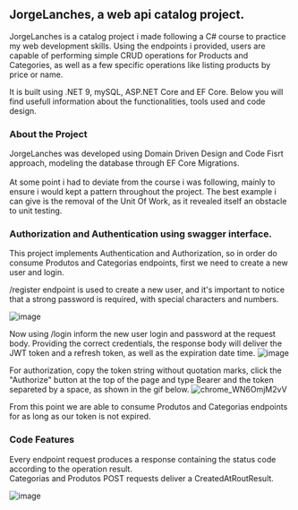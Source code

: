 <h2>JorgeLanches, a web api catalog project.</h2>

JorgeLanches is a catalog project i made following a C# course to practice my web development skills. Using the endpoints i provided, users are capable of performing simple CRUD operations for Products and Categories,
as well as a few specific operations like listing products by price or name.

It is built using .NET 9, mySQL, ASP.NET Core and EF Core. Below you will find usefull information about the functionalities, tools used and code design.

<h3>About the Project</h3>
JorgeLanches was developed using Domain Driven Design and Code Fisrt approach, modeling the database through EF Core Migrations.
<br>
<br>
At some point i had to deviate from the course i was following, mainly to ensure i would kept a pattern throughout the project.
The best example i can give is the removal of the Unit Of Work, as it revealed itself an obstacle to unit testing.

<h3>Authorization and Authentication using swagger interface.</h3>
This project implements Authentication and Authorization, so in order do consume Produtos and Categorias endpoints, first we need to create a new user and login.

/register endpoint is used to create a new user, and it's important to notice that a strong password is required, with special characters and numbers.

![image](https://github.com/user-attachments/assets/8fac9e64-10df-4f1a-974c-a90495dc3c5e)

Now using /login inform the new user login and password at the request body. Providing the correct credentials, the response body will deliver the JWT token and a refresh token, as well as the expiration date time.
![image](https://github.com/user-attachments/assets/fff40489-ea7a-41b7-8da1-0a29582528a4)

For authorization, copy the token string without quotation marks, click the "Authorize" button at the top of the page and type Bearer and the token separeted by a space, as shown in the gif below.
![chrome_WN6OmjM2vV](https://github.com/user-attachments/assets/c134c0aa-7911-44e8-b7fd-cec38baa7731)

From this point we are able to consume Produtos and Categorias endpoints for as long as our token is not expired.

<h3>Code Features</h3>
Every endpoint request produces a response containing the status code according to the operation result.
<br>
Categorias and Produtos POST requests deliver a CreatedAtRoutResult.


![image](https://github.com/user-attachments/assets/a525a576-8262-42fd-94fe-0a3523b28943)






